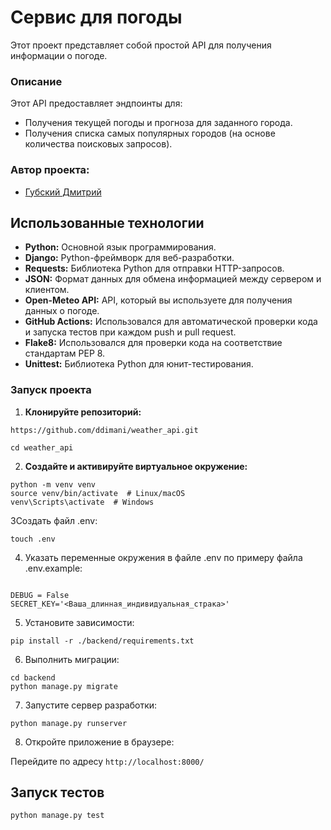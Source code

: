 # Сервис для погоды

Этот проект представляет собой простой API для получения информации о погоде.

### Описание

Этот API предоставляет эндпоинты для:

*   Получения текущей погоды и прогноза для заданного города.
*   Получения списка самых популярных городов (на основе количества поисковых запросов).

### Автор проекта:
*  [Губский Дмитрий](https://github.com/ddimani)

## Использованные технологии

*   **Python:** Основной язык программирования.
*   **Django:** Python-фреймворк для веб-разработки.
*   **Requests:** Библиотека Python для отправки HTTP-запросов.
*   **JSON:** Формат данных для обмена информацией между сервером и клиентом.
*   **Open-Meteo API:** API, который вы используете для получения данных о погоде.
*   **GitHub Actions:** Использовался для автоматической проверки кода и запуска тестов при каждом push и pull request.
*   **Flake8:** Использовался для проверки кода на соответствие стандартам PEP 8.
*   **Unittest:** Библиотека Python для юнит-тестирования.

### Запуск проекта

1.  **Клонируйте репозиторий:**

```
https://github.com/ddimani/weather_api.git
```

```
cd weather_api
```

2. **Создайте и активируйте виртуальное окружение:**

```
python -m venv venv
source venv/bin/activate  # Linux/macOS
venv\Scripts\activate  # Windows
```

3Создать файл .env:

```
touch .env
```

4. Указать переменные окружения в файле .env по примеру файла .env.example:

```

DEBUG = False
SECRET_KEY='<Ваша_длинная_индивидуальная_страка>'
```

5. Установите зависимости:

```
pip install -r ./backend/requirements.txt
```

6. Выполнить миграции:

```
cd backend
python manage.py migrate
```

7. Запустите сервер разработки:

```
python manage.py runserver
```

8. Откройте приложение в браузере:

Перейдите по адресу `http://localhost:8000/`

## Запуск тестов

```
python manage.py test
